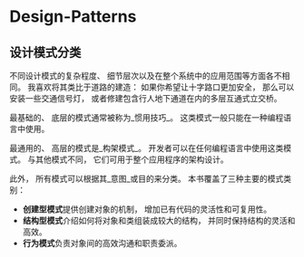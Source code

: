 # Design-Patterns

## 设计模式分类

不同设计模式的复杂程度、 细节层次以及在整个系统中的应用范围等方面各不相同。 我喜欢将其类比于道路的建造： 如果你希望让十字路口更加安全， 那么可以安装一些交通信号灯， 或者修建包含行人地下通道在内的多层互通式立交桥。

最基础的、 底层的模式通常被称为_惯用技巧_。 这类模式一般只能在一种编程语言中使用。

最通用的、 高层的模式是_构架模式_。 开发者可以在任何编程语言中使用这类模式。 与其他模式不同， 它们可用于整个应用程序的架构设计。

此外， 所有模式可以根据其_意图_或目的来分类。 本书覆盖了三种主要的模式类别：

* **创建型模式**提供创建对象的机制， 增加已有代码的灵活性和可复用性。
* **结构型模式**介绍如何将对象和类组装成较大的结构， 并同时保持结构的灵活和高效。
* **行为模式**负责对象间的高效沟通和职责委派。
